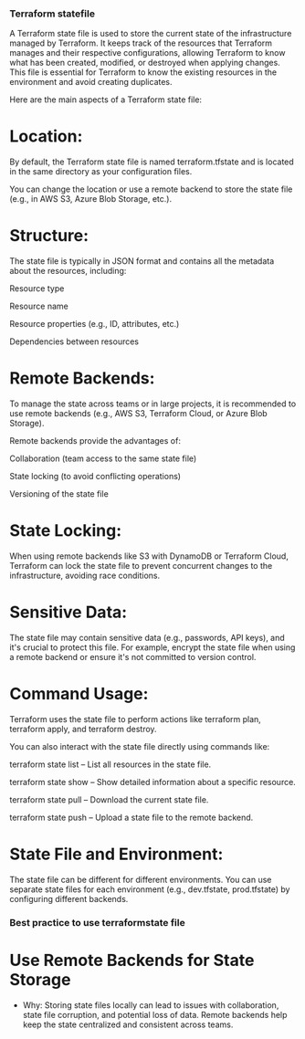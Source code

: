 ### Terraform statefile

A Terraform state file is used to store the current state of the infrastructure managed by Terraform. It keeps track of the resources that Terraform manages and their respective configurations, allowing Terraform to know what has been created, modified, or destroyed when applying changes. This file is essential for Terraform to know the existing resources in the environment and avoid creating duplicates.

Here are the main aspects of a Terraform state file:

# Location:
By default, the Terraform state file is named terraform.tfstate and is located in the same directory as your configuration files.

You can change the location or use a remote backend to store the state file (e.g., in AWS S3, Azure Blob Storage, etc.).

# Structure:
The state file is typically in JSON format and contains all the metadata about the resources, including:

Resource type

Resource name

Resource properties (e.g., ID, attributes, etc.)

Dependencies between resources

# Remote Backends:
To manage the state across teams or in large projects, it is recommended to use remote backends (e.g., AWS S3, Terraform Cloud, or Azure Blob Storage).

Remote backends provide the advantages of:

Collaboration (team access to the same state file)

State locking (to avoid conflicting operations)

Versioning of the state file

# State Locking:
When using remote backends like S3 with DynamoDB or Terraform Cloud, Terraform can lock the state file to prevent concurrent changes to the infrastructure, avoiding race conditions.

# Sensitive Data:
The state file may contain sensitive data (e.g., passwords, API keys), and it's crucial to protect this file. For example, encrypt the state file when using a remote backend or ensure it's not committed to version control.

# Command Usage:
Terraform uses the state file to perform actions like terraform plan, terraform apply, and terraform destroy.

You can also interact with the state file directly using commands like:

terraform state list – List all resources in the state file.

terraform state show <resource> – Show detailed information about a specific resource.

terraform state pull – Download the current state file.

terraform state push – Upload a state file to the remote backend.

# State File and Environment:
The state file can be different for different environments. You can use separate state files for each environment (e.g., dev.tfstate, prod.tfstate) by configuring different backends.


### Best practice to use terraformstate file
 # Use Remote Backends for State Storage
 - Why: Storing state files locally can lead to issues with collaboration, state file corruption, and potential loss of     data.    Remote backends help keep the state centralized and consistent across teams.